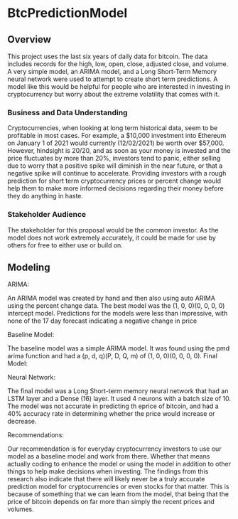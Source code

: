 # BtcPredictionModel

## Overview

This project uses the last six years of daily data for bitcoin. The data includes records for the high, low, open, close, adjusted close, and volume. A very simple model, an ARIMA model, and a Long Short-Term Memory neural network were used to attempt to create short term predictions. A model like this would be helpful for people who are interested in investing in cryptocurrency but worry about the extreme volatility that comes with it.

### Business and Data Understanding
Cryptocurrencies, when looking at long term historical data, seem to be profitable in most cases. For example, a $10,000 investment into Ethereum on January 1 of 2021 would currently (12/02/2021) be worth over $57,000. However, hindsight is 20/20, and as soon as your money is invested and the price fluctuates by more than 20%, investors tend to panic, either selling due to worry that a positive spike will diminish in the near future, or that a negative spike will continue to accelerate. Providing investors with a rough prediction for short term cryptocurrency prices or percent change would help them to make more informed decisions regarding their money before they do anything in haste.

### Stakeholder Audience
The stakeholder for this proposal would be the common investor. As the model does not work extremely accurately, it could be made for use by others for free to either use or build on. 

## Modeling

ARIMA:

An ARIMA model was created by hand and then also using auto ARIMA using the percent change data. The best model was the (1, 0, 0)(0, 0, 0, 0) intercept model. Predictions for the models were less than impressive, with none of the 17 day forecast indicating a negative change in price

Baseline Model:

The baseline model was a simple ARIMA model. It was found using the pmd arima function and had a (p, d, q)(P, D, Q, m) of (1, 0, 0)(0, 0, 0, 0). 
Final Model:

Neural Network:

The final model was a Long Short-term memory neural network that had an LSTM layer and a Dense (16) layer. It used 4 neurons with a batch size of 10. The model was not accurate in predicting th eprice of bitcoin, and had a 40% accuracy rate in determining whether the price would increase or decrease.


Recommendations:

Our recommendation is for everyday cryptocurrency investors to use our model as a baseline model and work from there. Whether that means actually coding to enhance the model or using the model in addition to other things to help make decisions when investing. The findings from this research also indicate that there will likely never be a truly accurate prediction model for cryptocurrencies or even stocks for that matter. This is because of something that we can learn from the model, that being that the price of bitcoin depends on far more than simply the recent prices and volumes.
